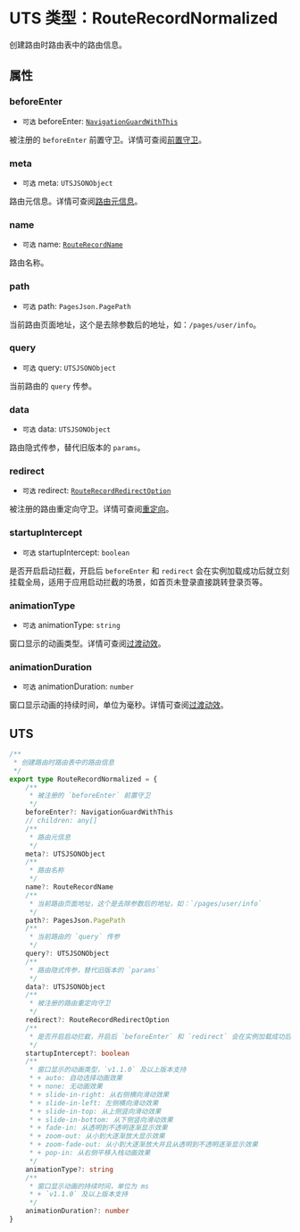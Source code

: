 # UTS 类型：RouteRecordNormalized

创建路由时路由表中的路由信息。

## 属性

### beforeEnter

+ `可选` beforeEnter: [`NavigationGuardWithThis`](./NavigationGuardWithThis)

被注册的 `beforeEnter` 前置守卫。详情可查阅[前置守卫](/guide/advanced/navigation-guards.html#全局前置守卫)。

### meta

+ `可选` meta: `UTSJSONObject`

路由元信息。详情可查阅[路由元信息](/guide/advanced/meta)。

### name

+ `可选` name: [`RouteRecordName`](./RouteRecordName)

路由名称。

### path

+ `可选` path: `PagesJson.PagePath`

当前路由页面地址，这个是去除参数后的地址，如：`/pages/user/info`。

### query

+ `可选` query: `UTSJSONObject`

当前路由的 `query` 传参。

### data

+ `可选` data: `UTSJSONObject`

路由隐式传参，替代旧版本的 `params`。

### redirect

+ `可选` redirect: [`RouteRecordRedirectOption`](./RouteRecordRedirectOption)

被注册的路由重定向守卫。详情可查阅[重定向](/guide/essentials/redirect)。

### startupIntercept

+ `可选` startupIntercept: `boolean`

是否开启启动拦截，开启后 `beforeEnter` 和 `redirect` 会在实例加载成功后就立刻挂载全局，适用于应用启动拦截的场景，如首页未登录直接跳转登录页等。

### animationType

+ `可选` animationType: `string`

窗口显示的动画类型。详情可查阅[过渡动效](/guide/advanced/transitions)。

### animationDuration

+ `可选` animationDuration: `number`

窗口显示动画的持续时间，单位为毫秒。详情可查阅[过渡动效](/guide/advanced/transitions)。

## UTS

```ts
/**
 * 创建路由时路由表中的路由信息
 */
export type RouteRecordNormalized = {
    /**
     * 被注册的 `beforeEnter` 前置守卫
     */
    beforeEnter?: NavigationGuardWithThis
    // children: any[]
    /**
     * 路由元信息
     */
    meta?: UTSJSONObject
    /**
     * 路由名称
     */
    name?: RouteRecordName
    /**
     * 当前路由页面地址，这个是去除参数后的地址，如：`/pages/user/info`
     */
    path?: PagesJson.PagePath
    /**
     * 当前路由的 `query` 传参
     */
    query?: UTSJSONObject
    /**
     * 路由隐式传参，替代旧版本的 `params`
     */
    data?: UTSJSONObject
    /**
     * 被注册的路由重定向守卫
     */
    redirect?: RouteRecordRedirectOption
    /**
     * 是否开启启动拦截，开启后 `beforeEnter` 和 `redirect` 会在实例加载成功后就立刻挂载全局，适用于应用启动拦截的场景，如首页未登录直接跳转登录页等。
     */
    startupIntercept?: boolean
    /**
     * 窗口显示的动画类型，`v1.1.0` 及以上版本支持
     * + auto: 自动选择动画效果
     * + none: 无动画效果
     * + slide-in-right: 从右侧横向滑动效果
     * + slide-in-left: 左侧横向滑动效果
     * + slide-in-top: 从上侧竖向滑动效果
     * + slide-in-bottom: 从下侧竖向滑动效果
     * + fade-in: 从透明到不透明逐渐显示效果
     * + zoom-out: 从小到大逐渐放大显示效果
     * + zoom-fade-out: 从小到大逐渐放大并且从透明到不透明逐渐显示效果
     * + pop-in: 从右侧平移入栈动画效果
     */
    animationType?: string
    /**
     * 窗口显示动画的持续时间，单位为 ms
     * + `v1.1.0` 及以上版本支持
     */
    animationDuration?: number
}
```